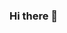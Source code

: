 ### Hi there 👋

<!--
**Nivikiwi/Nivikiwi** is a ✨ _special_ ✨ repository because its `README.md` (this file) appears on your GitHub profile.



I'm new to github and am currently in a learning stage.Github seems difficult and complex but at the same time fun too.
I have learned bit python before and now i'm here learning something new.
Fun facts:It's never a good idea to provoke a Leo: they're known for their sharp personalities.I am leo
